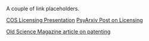 A couple of link placeholders.


[COS Licensing Presentation](https://osf.io/2mt5h/)
[PsyArxiv Post on Licensing](http://blog.psyarxiv.com/2018/05/14/licensing-work-psyarxiv/)

[Old Science Magazine article on patenting](https://www.sciencemag.org/careers/2001/10/patent-first-publish-later-how-not-ruin-your-chances-winning-patent)